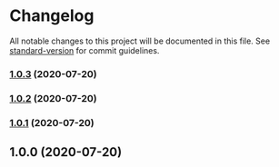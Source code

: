 # Changelog

All notable changes to this project will be documented in this file. See [standard-version](https://github.com/conventional-changelog/standard-version) for commit guidelines.

### [1.0.3](https://github.com/theanarkh/test/compare/v1.0.2...v1.0.3) (2020-07-20)

### [1.0.2](https://github.com/theanarkh/test/compare/v1.0.1...v1.0.2) (2020-07-20)

### [1.0.1](https://github.com/theanarkh/test/compare/v1.0.0...v1.0.1) (2020-07-20)

## 1.0.0 (2020-07-20)
